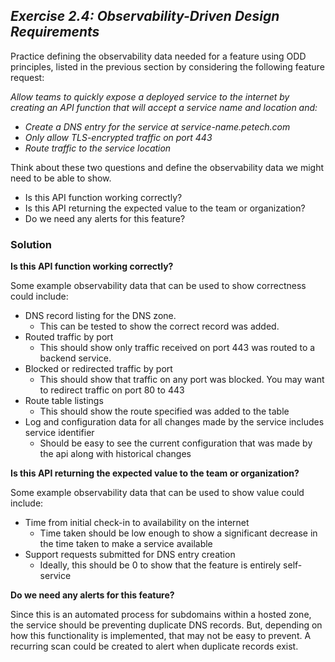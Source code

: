 ## ***Exercise 2.4: Observability-Driven Design Requirements***

Practice defining the observability data needed for a feature using ODD principles, listed in the previous section by considering the following feature request:

*Allow teams to quickly expose a deployed service to the internet by creating an API function that will accept a service name and location and:*

* *Create a DNS entry for the service at service-name.petech.com*  
* *Only allow TLS-encrypted traffic on port 443*  
* *Route traffic to the service location*

Think about these two questions and define the observability data we might need to be able to show.

* Is this API function working correctly?  
* Is this API returning the expected value to the team or organization?  
* Do we need any alerts for this feature?

### **Solution**

**Is this API function working correctly?**

Some example observability data that can be used to show correctness could include:

* DNS record listing for the DNS zone.    
  * This can be tested to show the correct record was added.  
* Routed traffic by port  
  * This should show only traffic received on port 443 was routed to a backend service.  
* Blocked or redirected traffic by port  
  * This should show that traffic on any port was blocked. You may want to redirect traffic on port 80 to 443  
* Route table listings  
  * This should show the route specified was added to the table
* Log and configuration data for all changes made by the service includes service identifier
  * Should be easy to see the current configuration that was made by the api along with historical changes


**Is this API returning the expected value to the team or organization?**

Some example observability data that can be used to show value could include:

* Time from initial check-in to availability on the internet  
  * Time taken should be low enough to show a significant decrease in the time taken to make a service available  
* Support requests submitted for DNS entry creation  
  * Ideally, this should be 0 to show that the feature is entirely self-service

**Do we need any alerts for this feature?**

Since this is an automated process for subdomains within a hosted zone, the service should be preventing duplicate DNS records. But, depending on how this functionality is implemented, that may not be easy to prevent. A recurring scan could be created to alert when duplicate records exist.